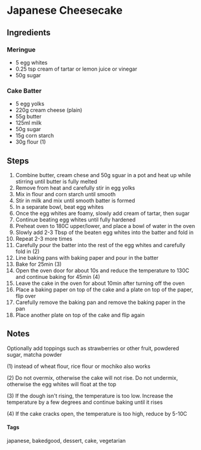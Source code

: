# Japanese Cheesecake

## Ingredients

### Meringue

* 5 egg whites
* 0.25 tsp cream of tartar or lemon juice or vinegar
* 50g sugar 

### Cake Batter 

* 5 egg yolks 
* 220g cream cheese (plain)
* 55g butter 
* 125ml milk 
* 50g sugar
* 15g corn starch
* 30g flour (1)

## Steps

1. Combine butter, cream chese and 50g sguar in a pot and heat up while stirring until butter is fully melted 
2. Remove from heat and carefully stir in egg yolks
3. Mix in flour and corn starch until smooth
4. Stir in milk and mix until smooth batter is formed 
5. In a separate bowl, beat egg whites
6. Once the egg whites are foamy, slowly add cream of tartar, then sugar 
7. Continue beating egg whites until fully hardened
8. Preheat oven to 180C upper/lower, and place a bowl of water in the oven
9. Slowly add 2-3 Tbsp of the beaten egg whites into the batter and fold in 
10. Repeat 2-3 more times 
11. Carefully pour the batter into the rest of the egg whites and carefully fold in (2)
12. Line baking pans with baking paper and pour in the batter
13. Bake for 25min (3)
14. Open the oven door for about 10s and reduce the temperature to 130C and continue baking for 45min (4)
15. Leave the cake in the oven for about 10min after turning off the oven
16. Place a baking paper on top of the cake and a plate on top of the paper, flip over 
17. Carefully remove the baking pan and remove the baking paper in the pan
18. Place another plate on top of the cake and flip again

## Notes

Optionally add toppings such as strawberries or other fruit, powdered sugar, matcha powder 

(1) instead of wheat flour, rice flour or mochiko also works

(2) Do not overmix, otherwise the cake will not rise.
Do not undermix, otherwise the egg whites will float at the top


(3) If the dough isn't rising, the temperature is too low. 
Increase the temperature by a few degrees and continue baking until it rises

(4) If the cake cracks open, the temperature is too high, reduce by 5-10C

#### Tags
japanese, bakedgood, dessert, cake, vegetarian
